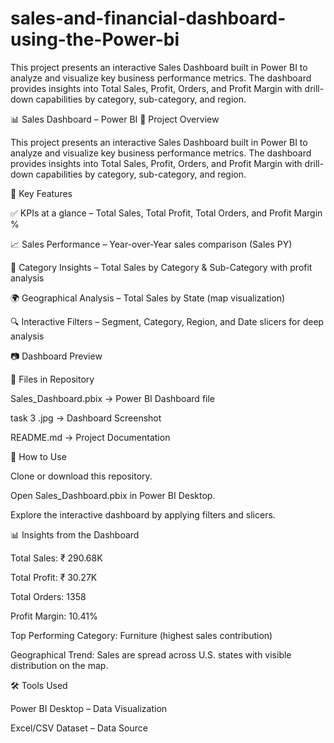 # sales-and-financial-dashboard-using-the-Power-bi
This project presents an interactive Sales Dashboard built in Power BI to analyze and visualize key business performance metrics. The dashboard provides insights into Total Sales, Profit, Orders, and Profit Margin with drill-down capabilities by category, sub-category, and region.

📊 Sales Dashboard – Power BI
📌 Project Overview

This project presents an interactive Sales Dashboard built in Power BI to analyze and visualize key business performance metrics. The dashboard provides insights into Total Sales, Profit, Orders, and Profit Margin with drill-down capabilities by category, sub-category, and region.

🔑 Key Features

✅ KPIs at a glance – Total Sales, Total Profit, Total Orders, and Profit Margin %

📈 Sales Performance – Year-over-Year sales comparison (Sales PY)

🛒 Category Insights – Total Sales by Category & Sub-Category with profit analysis

🌍 Geographical Analysis – Total Sales by State (map visualization)

🔍 Interactive Filters – Segment, Category, Region, and Date slicers for deep analysis

📷 Dashboard Preview

📂 Files in Repository

Sales_Dashboard.pbix → Power BI Dashboard file

task 3 .jpg → Dashboard Screenshot

README.md → Project Documentation

🚀 How to Use

Clone or download this repository.

Open Sales_Dashboard.pbix in Power BI Desktop.

Explore the interactive dashboard by applying filters and slicers.

📊 Insights from the Dashboard

Total Sales: ₹ 290.68K

Total Profit: ₹ 30.27K

Total Orders: 1358

Profit Margin: 10.41%

Top Performing Category: Furniture (highest sales contribution)

Geographical Trend: Sales are spread across U.S. states with visible distribution on the map.

🛠️ Tools Used

Power BI Desktop – Data Visualization

Excel/CSV Dataset – Data Source
